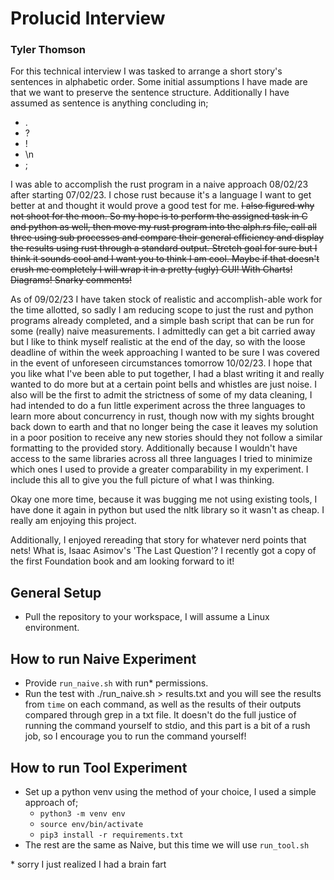 # Prolucid Interview
### Tyler Thomson

For this technical interview I was tasked to arrange a short story's sentences in alphabetic order. Some initial assumptions I have made are that we want to preserve the sentence structure. Additionally I have assumed as sentence is anything concluding in;
- .
- ?
- !
- \n
- ;

I was able to accomplish the rust program in a naive approach 08/02/23 after starting 07/02/23. I chose rust because it's a language I want to get better at and thought it would prove a good test for me. ~~I also figured why not shoot for the moon. So my hope is to perform the assigned task in C and python as well, then move my rust program into the alph.rs file, call all three using sub processes and compare their general efficiency and display the results using rust through a standard output. Stretch goal for sure but I think it sounds cool and I want you to think I am cool. Maybe if that doesn't crush me completely I will wrap it in a pretty (ugly) GUI! With Charts! Diagrams! Snarky comments!~~


As of 09/02/23 I have taken stock of realistic and accomplish-able work for the time allotted, so sadly I am reducing scope to just the rust and python programs already completed, and a simple bash script that can be run for some (really) naive measurements. I admittedly can get a bit carried away but I like to think myself realistic at the end of the day, so with the loose deadline of within the week approaching I wanted to be sure I was covered in the event of unforeseen circumstances tomorrow 10/02/23. I hope that you like what I've been able to put together, I had a blast writing it and really wanted to do more but at a certain point bells and whistles are just noise. I also will be the first to admit the strictness of some of my data cleaning, I had intended to do a fun little experiment across the three languages to learn more about concurrency in rust, though now with my sights brought back down to earth and that no longer being the case it leaves my solution in a poor position to receive any new stories should they not follow a similar formatting to the provided story. Additionally because I wouldn't have access to the same libraries across all three languages I tried to minimize which ones I used to provide a greater comparability in my experiment. I include this all to give you the full picture of what I was thinking.

Okay one more time, because it was bugging me not using existing tools, I have done it again in python but used the nltk library so it wasn't as cheap. I really am enjoying this project.

Additionally, I enjoyed rereading that story for whatever nerd points that nets! What is, Isaac Asimov's 'The Last Question'? I recently got a copy of the first Foundation book and am looking forward to it!

## General Setup
* Pull the repository to your workspace, I will assume a Linux environment.

## How to run Naive Experiment
* Provide ```run_naive.sh``` with run* permissions.
* Run the test with ./run_naive.sh > results.txt and you will see the results from ```time``` on each command, as well as the results of their outputs compared through grep in a txt file. It doesn't do the full justice of running the command yourself to stdio, and this part is a bit of a rush job, so I encourage you to run the command yourself!

## How to run Tool Experiment
* Set up a python venv using the method of your choice, I used a simple approach of;
    * ```python3 -m venv env```
    * ```source env/bin/activate```
    * ```pip3 install -r requirements.txt```
* The rest are the same as Naive, but this time we will use ```run_tool.sh```

\* sorry I just realized I had a brain fart
